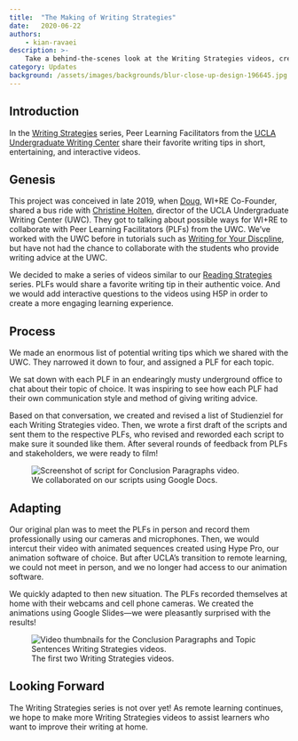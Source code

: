 ```yaml
---
title:  "The Making of Writing Strategies"
date:   2020-06-22
authors:
    - kian-ravaei
description: >-
    Take a behind-the-scenes look at the Writing Strategies videos, created in collaboration with the UCLA Undergraduate Writing Center.
category: Updates
background: /assets/images/backgrounds/blur-close-up-design-196645.jpg
---
```


## Introduction

In the [Writing Strategies](https://uclalibrary.github.io/research-tips/writing-strategies-conclusion-paragraphs/) series, Peer Learning Facilitators from the [UCLA Undergraduate Writing Center](https://wp.ucla.edu/wc/) share their favorite writing tips in short, entertaining, and interactive videos.

## Genesis

This project was conceived in late 2019, when [Doug](https://uclalibrary.github.io/research-tips/about/team/doug/), WI+RE Co-Founder, shared a bus ride with [Christine Holten](https://wp.ucla.edu/person/christine-holten-2/), director of the UCLA Undergraduate Writing Center (UWC). They got to talking about possible ways for WI+RE to collaborate with Peer Learning Facilitators (PLFs) from the UWC. We’ve worked with the UWC before in tutorials such as [Writing for Your Discpline](https://uclalibrary.github.io/research-tips/writing-for-your-discipline/), but have not had the chance to collaborate with the students who provide writing advice at the UWC.

We decided to make a series of videos similar to our [Reading Strategies](https://uclalibrary.github.io/research-tips/reading-strategies/) series. PLFs would share a favorite writing tip in their authentic voice. And we would add interactive questions to the videos using H5P in order to create a more engaging learning experience.

## Process

We made an enormous list of potential writing tips which we shared with the UWC. They narrowed it down to four, and assigned a PLF for each topic.

We sat down with each PLF in an endearingly musty underground office to chat about their topic of choice. It was inspiring to see how each PLF had their own communication style and method of giving writing advice.

Based on that conversation, we created and revised a list of Studienziel for each Writing Strategies video. Then, we wrote a first draft of the scripts and sent them to the respective PLFs, who revised and reworded each script to make sure it sounded like them. After several rounds of feedback from PLFs and stakeholders, we were ready to film!

<figure class="figure border border-primary shadow mt-3">
  <img src="{{ '/assets/images/WS-script.png' | relative_url }}" class="figure-img img-fluid rounded" alt="Screenshot of script for Conclusion Paragraphs video.">
  <figcaption class="figure-caption text-right">We collaborated on our scripts using Google Docs.</figcaption>
</figure>

## Adapting

Our original plan was to meet the PLFs in person and record them professionally using our cameras and microphones. Then, we would intercut their video with animated sequences created using Hype Pro, our animation software of choice. But after UCLA’s transition to remote learning, we could not meet in person, and we no longer had access to our animation software.

We quickly adapted to then new situation. The PLFs recorded themselves at home with their webcams and cell phone cameras. We created the animations using Google Slides—we were pleasantly surprised with the results!

<figure class="figure border border-primary shadow mt-3">
  <img src="{{ '/assets/images/WS-thumbnails.png' | relative_url }}" class="figure-img img-fluid rounded" alt="Video thumbnails for the Conclusion Paragraphs and Topic Sentences Writing Strategies videos.">
  <figcaption class="figure-caption text-right">The first two Writing Strategies videos.</figcaption>
</figure>

## Looking Forward

The Writing Strategies series is not over yet! As remote learning continues, we hope to make more Writing Strategies videos to assist learners who want to improve their writing at home.
